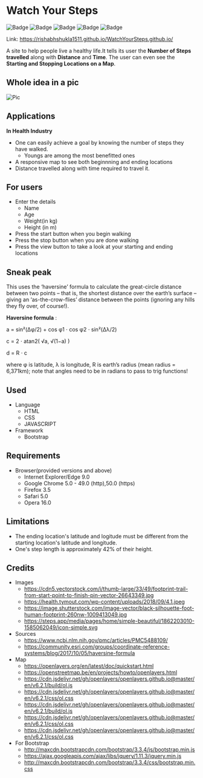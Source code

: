 # Watch Your Steps

![Badge](https://img.shields.io/badge/Watch%20Your%20Steps-BrightGreen)
![Badge](https://img.shields.io/badge/Step%20Counter-informational)
![Badge](https://img.shields.io/badge/Map-ff69b4)
![Badge](https://img.shields.io/badge/Health-yellow)
![Badge](https://img.shields.io/badge/Time%20Walked-orange)

Link: https://rishabhshukla1511.github.io/WatchYourSteps.github.io/

A site to help people live a healthy life.It tells its user the **Number of Steps travelled** along with **Distance** and **Time**. The user can even see the **Starting and Stopping Locations on a Map**.


## Whole idea in a pic
![Pic](https://cdn5.vectorstock.com/i/thumb-large/33/49/footprint-trail-from-start-point-to-finish-pin-vector-26643349.jpg)


## Applications
  **In Health Industry**
  * One can easily achieve a goal by knowing the number of steps they have walked.
    * Youngs are among the most benefitted ones
  * A responsive map to see both beginnning and ending locations
  * Distance travelled along with time required to travel it.


## For users
* Enter the details 
  * Name
  * Age
  * Weight(in kg)
  * Height (in m)
* Press the start button when you begin walking
* Press the stop button when you are done walking
* Press the view button to take a look at your starting and ending locations


## Sneak peak
This uses the ‘haversine’ formula to calculate the great-circle distance between two points – that is, the shortest distance over the earth’s surface – giving an ‘as-the-crow-flies’ distance between the points (ignoring any hills they fly over, of course!).

**Haversine formula** :	

a = sin²(Δφ/2) + cos φ1 ⋅ cos φ2 ⋅ sin²(Δλ/2)

c = 2 ⋅ atan2( √a, √(1−a) )

d = R ⋅ c

where	φ is latitude, λ is longitude, R is earth’s radius (mean radius = 6,371km);
note that angles need to be in radians to pass to trig functions!
  
  
## Used
  * Language
    * HTML
    * CSS
    * JAVASCRIPT
  * Framework
    * Bootstrap
   

## Requirements
* Browser(provided versions and above)
  * Internet Explorer/Edge  9.0 
  * Google Chrome  5.0 - 49.0 (http),50.0 (https)
  * Firefox  3.5 
  * Safari  5.0
  * Opera 16.0
  
  
## Limitations
  * The ending location's latitude and logitude must be different from the starting location's latitude and longitude.
  * One's step length is approximately 42% of their height.
  

## Credits
  * Images
      * https://cdn5.vectorstock.com/i/thumb-large/33/49/footprint-trail-from-start-point-to-finish-pin-vector-26643349.jpg
      * https://health.tymout.com/wp-content/uploads/2018/09/4.1.jpeg
      * https://image.shutterstock.com/image-vector/black-silhouette-foot-human-footprint-260nw-1009413049.jpg
      * https://steps.app/media/pages/home/simple-beautiful/1862203010-1585062049/icon-simple.svg
  * Sources
       * https://www.ncbi.nlm.nih.gov/pmc/articles/PMC5488109/
       * https://community.esri.com/groups/coordinate-reference-systems/blog/2017/10/05/haversine-formula
  * Map
      * https://openlayers.org/en/latest/doc/quickstart.html
      * https://openstreetmap.be/en/projects/howto/openlayers.html
      * https://cdn.jsdelivr.net/gh/openlayers/openlayers.github.io@master/en/v6.2.1/build/ol.js
      * https://cdn.jsdelivr.net/gh/openlayers/openlayers.github.io@master/en/v6.2.1/css/ol.css
      * https://cdn.jsdelivr.net/gh/openlayers/openlayers.github.io@master/en/v6.2.1/build/ol.js
      * https://cdn.jsdelivr.net/gh/openlayers/openlayers.github.io@master/en/v6.2.1/css/ol.css
      * https://cdn.jsdelivr.net/gh/openlayers/openlayers.github.io@master/en/v6.2.1/css/ol.css
  * For Bootstrap
      * http://maxcdn.bootstrapcdn.com/bootstrap/3.3.4/js/bootstrap.min.js
      * https://ajax.googleapis.com/ajax/libs/jquery/1.11.3/jquery.min.js
      * http://maxcdn.bootstrapcdn.com/bootstrap/3.3.4/css/bootstrap.min.css  
